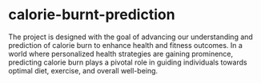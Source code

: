 # calorie-burnt-prediction
The project is designed with the goal of advancing our understanding and prediction of calorie burn to enhance health and fitness outcomes. In a world where personalized health strategies are gaining prominence, predicting calorie burn plays a pivotal role in guiding individuals towards optimal diet, exercise, and overall well-being. 
